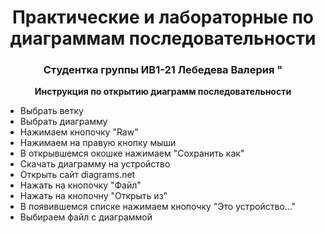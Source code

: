 <h1 align="center">Практические и лабораторные по диаграммам последовательности</h1>
<h3 align="center">Студентка группы ИВ1-21 Лебедева Валерия "</h3>
<p align="center"><b>Инструкция по открытию диаграмм последовательности </b></p>
<ul>
<li> Выбрать ветку </li>
<li> Выбрать диаграмму </li>
<li> Нажимаем кнопочку "Raw" </li>
<li> Нажимаем на правую кнопку мыши </li>
<li> В открывшемся окошке нажимаем "Сохранить как" </li>
<li> Скачать диаграмму на устройство </li>
<li> Открыть сайт diagrams.net </li>
<li> Нажать на кнопочку "Файл" </li>
<li> Нажать на кнопочну "Открыть из" </li>
<li> В появившемся списке нажимаем кнопочку "Это устройство..." </li>
<li> Выбираем файл с диаграммой </li>
